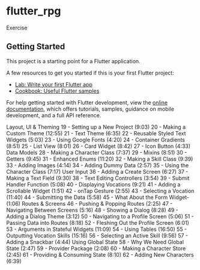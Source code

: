 # flutter_rpg

Exercise

## Getting Started

This project is a starting point for a Flutter application.

A few resources to get you started if this is your first Flutter project:

- [Lab: Write your first Flutter app](https://docs.flutter.dev/get-started/codelab)
- [Cookbook: Useful Flutter samples](https://docs.flutter.dev/cookbook)

For help getting started with Flutter development, view the
[online documentation](https://docs.flutter.dev/), which offers tutorials,
samples, guidance on mobile development, and a full API reference.

Layout, UI & Theming
19 - Setting up a New Project (9:03)
20 - Making a Custom Theme (12:55)
21 - Text Theme (6:35)
22 - Reusable Styled Text Widgets (5:03)
23 - Using Google Fonts (4:20)
24 - Container Gradients (8:51)
25 - List View (8:01)
26 - Card Widget (8:42)
27 - Icon Button (4:33)
Data Models
28 - Making a Character Class (7:37)
29 - Mixins (8:51)
30 - Getters (9:45)
31 - Enhanced Enums (11:20)
32 - Making a Skill Class (9:39)
33 - Adding Images (4:14)
34 - Adding Dummy Data (2:57)
35 - Using the Character Class (7:17)
User Input
36 - Adding a Create Screen (6:27)
37 - Making a Text Field (9:30)
38 - Text Editing Controllers (3:54)
39 - Submit Handler Function (5:08)
40 - Displaying Vocations (9:21)
41 - Adding a Scrollable Widget (1:51)
42 - onTap Gesture (2:55)
43 - Selecting a Vocation (11:40)
44 - Submitting the Data (5:58)
45 - What About the Form Widget- (1:06)
Routes & Screens
46 - Pushing & Popping Routes (2:25)
47 - Navigating Between Screens (5:16)
48 - Showing a Dialog (8:28)
49 - Adding a Dialog Theme (3:12)
50 - Navigating to a Profile Screen (5:06)
51 - Passing Data into Routes (8:18)
52 - Fleshing Out the Profile Screen (6:01)
53 - Arguments in Stateful Widgets (11:09)
54 - Using Tables (16:50)
55 - Outputting Vocation Skills (15:16)
56 - Selecting an Active Skill (9:56)
57 - Adding a Snackbar (4:44)
Using Global State
58 - Why We Need Global State (2:47)
59 - Provider Package (2:08)
60 - Making a Character Store (2:45)
61 - Providing & Consuming State (8:10)
62 - Adding New Characters (6:39)